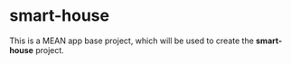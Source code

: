 # smart-house
This is a MEAN app base project, which will be used to create the <b>smart-house</b> project.